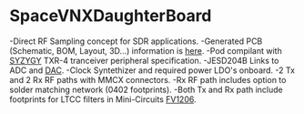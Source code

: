 # SpaceVNXDaughterBoard
-Direct RF Sampling concept for SDR applications.
-Generated PCB (Schematic, BOM, Layout, 3D...) information is [here](SpaceVNXDaughterBoard.pdf).
-Pod compilant with [SYZYGY](https://syzygyfpga.io/specification/) TXR-4 tranceiver peripheral specification.
-JESD204B Links to ADC and [DAC](https://www.ti.com/product/DAC37J82). 
-Clock Syntethizer and required power LDO's onboard.
-2 Tx and 2 Rx RF paths with MMCX connectors.
-Rx RF path includes option to solder matching network (0402 footprints).
-Both Tx and Rx path include footprints for LTCC filters in Mini-Circuits [FV1206](https://www.minicircuits.com/pcb/98-pl137.pdf).
